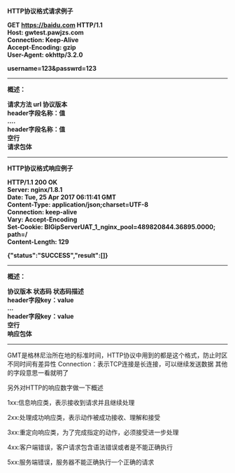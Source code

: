 
**HTTP协议格式请求例子**

**GET https://baidu.com HTTP/1.1**            
**Host: gwtest.pawjzs.com**     
**Connection: Keep-Alive**        
**Accept-Encoding: gzip**          
**User-Agent: okhttp/3.2.0**            

**username=123&passwrd=123**           


----------


**概述：**   

**请求方法 url 协议版本**         
**header字段名称：值**           
**....**           
**header字段名称：值**             
**空行**           
**请求包体**              


----------


**HTTP协议格式响应例子**           

**HTTP/1.1 200 OK**           
**Server: nginx/1.8.1**             
**Date: Tue, 25 Apr 2017 06:11:41 GMT**           
**Content-Type: application/json;charset=UTF-8**               
**Connection: keep-alive**              
**Vary: Accept-Encoding**            
**Set-Cookie: BIGipServerUAT_1_nginx_pool=489820844.36895.0000; path=/**           
**Content-Length: 129**           

**{"status":"SUCCESS","result":[]}**                


----------


**概述：**           

**协议版本 状态码 状态码描述**             
**header字段key：value**                   
**...**                   
**header字段key：value**                 
**空行**                
**响应包体**                     


----------


GMT是格林尼治所在地的标准时间，HTTP协议中用到的都是这个格式，防止时区不同时间有差异性
Connection：表示TCP连接是长连接，可以继续发送数据
其他的字段意思一看就明了

另外对HTTP的响应数字做一下概述

1xx:信息响应类，表示接收到请求并且继续处理 

2xx:处理成功响应类，表示动作被成功接收、理解和接受 

3xx:重定向响应类，为了完成指定的动作，必须接受进一步处理 

4xx:客户端错误，客户请求包含语法错误或者是不能正确执行 

5xx:服务端错误，服务器不能正确执行一个正确的请求 
